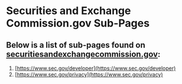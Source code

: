 # Securities and Exchange Commission.gov Sub-Pages

## Below is a list of sub-pages found on [securitiesandexchangecommission.gov](https://www.securitiesandexchangecommission.gov):

1. [https://www.sec.gov/developer](https://www.sec.gov/developer)
1. [https://www.sec.gov/privacy](https://www.sec.gov/privacy)
